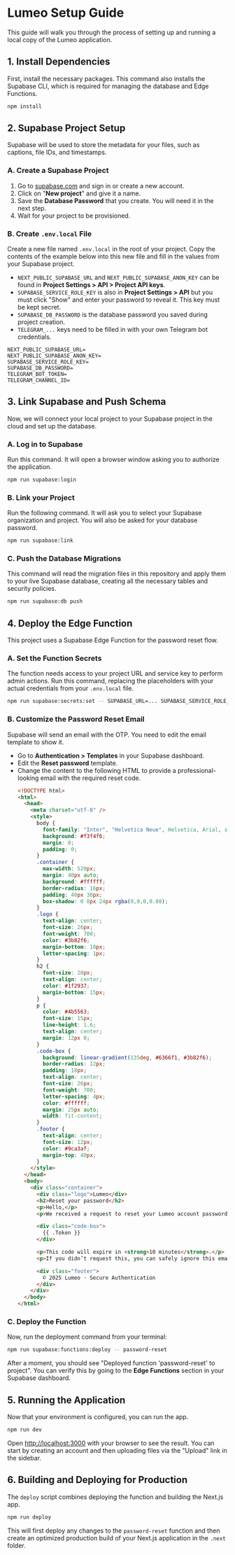 # Lumeo Setup Guide

This guide will walk you through the process of setting up and running a local copy of the Lumeo application.

## 1. Install Dependencies

First, install the necessary packages. This command also installs the Supabase CLI, which is required for managing the database and Edge Functions.

```bash
npm install
```

## 2. Supabase Project Setup

Supabase will be used to store the metadata for your files, such as captions, file IDs, and timestamps.

### A. Create a Supabase Project

1.  Go to [supabase.com](https://supabase.com) and sign in or create a new account.
2.  Click on "**New project**" and give it a name.
3.  Save the **Database Password** that you create. You will need it in the next step.
4.  Wait for your project to be provisioned.

### B. Create `.env.local` File

Create a new file named `.env.local` in the root of your project. Copy the contents of the example below into this new file and fill in the values from your Supabase project.

-   `NEXT_PUBLIC_SUPABASE_URL` and `NEXT_PUBLIC_SUPABASE_ANON_KEY` can be found in **Project Settings > API > Project API keys**.
-   `SUPABASE_SERVICE_ROLE_KEY` is also in **Project Settings > API** but you must click "Show" and enter your password to reveal it. This key must be kept secret.
-   `SUPABASE_DB_PASSWORD` is the database password you saved during project creation.
-   `TELEGRAM_...` keys need to be filled in with your own Telegram bot credentials.

```
NEXT_PUBLIC_SUPABASE_URL=
NEXT_PUBLIC_SUPABASE_ANON_KEY=
SUPABASE_SERVICE_ROLE_KEY=
SUPABASE_DB_PASSWORD=
TELEGRAM_BOT_TOKEN=
TELEGRAM_CHANNEL_ID=
```

## 3. Link Supabase and Push Schema

Now, we will connect your local project to your Supabase project in the cloud and set up the database.

### A. Log in to Supabase

Run this command. It will open a browser window asking you to authorize the application.

```bash
npm run supabase:login
```

### B. Link your Project

Run the following command. It will ask you to select your Supabase organization and project. You will also be asked for your database password.

```bash
npm run supabase:link
```

### C. Push the Database Migrations

This command will read the migration files in this repository and apply them to your live Supabase database, creating all the necessary tables and security policies.

```bash
npm run supabase:db push
```

## 4. Deploy the Edge Function

This project uses a Supabase Edge Function for the password reset flow.

### A. Set the Function Secrets

The function needs access to your project URL and service key to perform admin actions. Run this command, replacing the placeholders with your actual credentials from your `.env.local` file.

```bash
npm run supabase:secrets:set -- SUPABASE_URL=... SUPABASE_SERVICE_ROLE_KEY=...
```

### B. Customize the Password Reset Email

Supabase will send an email with the OTP. You need to edit the email template to show it.
   - Go to **Authentication > Templates** in your Supabase dashboard.
   - Edit the **Reset password** template.
   - Change the content to the following HTML to provide a professional-looking email with the required reset code.
     ```html
     <!DOCTYPE html>
     <html>
       <head>
         <meta charset="utf-8" />
         <style>
           body {
             font-family: "Inter", "Helvetica Neue", Helvetica, Arial, sans-serif;
             background: #f3f4f6;
             margin: 0;
             padding: 0;
           }
           .container {
             max-width: 520px;
             margin: 40px auto;
             background: #ffffff;
             border-radius: 16px;
             padding: 40px 30px;
             box-shadow: 0 8px 24px rgba(0,0,0,0.08);
           }
           .logo {
             text-align: center;
             font-size: 26px;
             font-weight: 700;
             color: #3b82f6;
             margin-bottom: 10px;
             letter-spacing: 1px;
           }
           h2 {
             font-size: 20px;
             text-align: center;
             color: #1f2937;
             margin-bottom: 15px;
           }
           p {
             color: #4b5563;
             font-size: 15px;
             line-height: 1.6;
             text-align: center;
             margin: 12px 0;
           }
           .code-box {
             background: linear-gradient(135deg, #6366f1, #3b82f6);
             border-radius: 12px;
             padding: 18px;
             text-align: center;
             font-size: 26px;
             font-weight: 700;
             letter-spacing: 4px;
             color: #ffffff;
             margin: 25px auto;
             width: fit-content;
           }
           .footer {
             text-align: center;
             font-size: 12px;
             color: #9ca3af;
             margin-top: 40px;
           }
         </style>
       </head>
       <body>
         <div class="container">
           <div class="logo">Lumeo</div>
           <h2>Reset your password</h2>
           <p>Hello,</p>
           <p>We received a request to reset your Lumeo account password.</p>
     
           <div class="code-box">
             {{ .Token }}
           </div>
     
           <p>This code will expire in <strong>10 minutes</strong>.</p>
           <p>If you didn’t request this, you can safely ignore this email.</p>
     
           <div class="footer">
             © 2025 Lumeo · Secure Authentication  
           </div>
         </div>
       </body>
     </html>
     ```

### C. Deploy the Function

Now, run the deployment command from your terminal:
```bash
npm run supabase:functions:deploy -- password-reset
```
After a moment, you should see "Deployed function 'password-reset' to project". You can verify this by going to the **Edge Functions** section in your Supabase dashboard.

## 5. Running the Application

Now that your environment is configured, you can run the app.

```bash
npm run dev
```

Open [http://localhost:3000](http://localhost:3000) with your browser to see the result. You can start by creating an account and then uploading files via the "Upload" link in the sidebar.

## 6. Building and Deploying for Production

The `deploy` script combines deploying the function and building the Next.js app.

```bash
npm run deploy
```

This will first deploy any changes to the `password-reset` function and then create an optimized production build of your Next.js application in the `.next` folder.
